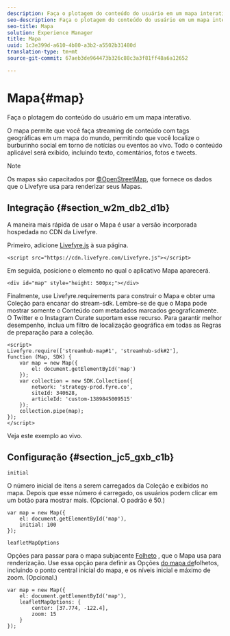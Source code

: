 ```yaml
---
description: Faça o plotagem do conteúdo do usuário em um mapa interativo.
seo-description: Faça o plotagem do conteúdo do usuário em um mapa interativo.
seo-title: Mapa
solution: Experience Manager
title: Mapa
uuid: 1c3e399d-a610-4b80-a3b2-a5502b31480d
translation-type: tm+mt
source-git-commit: 67aeb3de964473b326c88c3a3f81ff48a6a12652

---
```



# Mapa{#map}

Faça o plotagem do conteúdo do usuário em um mapa interativo.

O mapa permite que você faça streaming de conteúdo com tags geográficas em um mapa do mundo, permitindo que você localize o burburinho social em torno de notícias ou eventos ao vivo. Todo o conteúdo aplicável será exibido, incluindo texto, comentários, fotos e tweets.

>[!NOTE]
>
>Os mapas são capacitados por [©OpenStreetMap](https://www.openstreetmap.org/copyright), que fornece os dados que o Livefyre usa para renderizar seus Mapas.

## Integração {#section_w2m_db2_d1b}

A maneira mais rápida de usar o Mapa é usar a versão incorporada hospedada no CDN da Livefyre.

Primeiro, adicione [Livefyre.js](https://github.com/Livefyre/Livefyre.js) à sua página.

```
<script src="https://cdn.livefyre.com/Livefyre.js"></script> 
```

Em seguida, posicione o elemento no qual o aplicativo Mapa aparecerá.

```
<div id="map" style="height: 500px;"></div>
```

Finalmente, use Livefyre.requirements para construir o Mapa e obter uma Coleção para encanar do stream-sdk. Lembre-se de que o Mapa pode mostrar somente o Conteúdo com metadados marcados geograficamente. O Twitter e o Instagram Curate suportam esse recurso. Para garantir melhor desempenho, inclua um filtro de localização geográfica em todas as Regras de preparação para a coleção.

```
<script> 
Livefyre.require(['streamhub-map#1', 'streamhub-sdk#2'], 
function (Map, SDK) { 
    var map = new Map({ 
        el: document.getElementById('map') 
    }); 
    var collection = new SDK.Collection({ 
        network: 'strategy-prod.fyre.co', 
        siteId: 340628, 
        articleId: 'custom-1389845009515' 
    }); 
    collection.pipe(map); 
}); 
</script>
```

Veja este exemplo [](https://codepen.io/cheung31/pen/wkmbF)ao vivo.

## Configuração {#section_jc5_gxb_c1b}

`initial`

O número inicial de itens a serem carregados da Coleção e exibidos no mapa. Depois que esse número é carregado, os usuários podem clicar em um botão para mostrar mais. (Opcional. O padrão é 50.)

```
var map = new Map({ 
    el: document.getElementById('map'), 
    initial: 100 
});
```

`leafletMapOptions`

Opções para passar para o mapa subjacente [Folheto](https://leafletjs.com/) , que o Mapa usa para renderização. Use essa opção para definir as Opções [do mapa de](https://leafletjs.com/reference.html#map-options)folhetos, incluindo o ponto central inicial do mapa, e os níveis inicial e máximo de zoom. (Opcional.)

```
var map = new Map({ 
    el: document.getElementById('map'), 
    leafletMapOptions: { 
        center: [37.774, -122.4], 
        zoom: 15 
    } 
});
```

